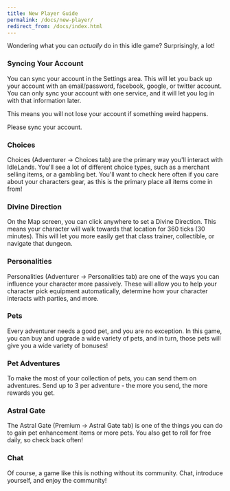 ```yaml
---
title: New Player Guide
permalink: /docs/new-player/
redirect_from: /docs/index.html
---
```


Wondering what you can _actually_ do in this idle game? Surprisingly, a lot!

### Syncing Your Account

You can sync your account in the Settings area. This will let you back up your account with an email/password, facebook, google, or twitter account. You can only sync your account with one service, and it will let you log in with that information later.

This means you will not lose your account if something weird happens.

Please sync your account.

### Choices

Choices (Adventurer -> Choices tab) are the primary way you'll interact with IdleLands. You'll see a lot of different choice types, such as a merchant selling items, or a gambling bet. You'll want to check here often if you care about your characters gear, as this is the primary place all items come in from!

### Divine Direction

On the Map screen, you can click anywhere to set a Divine Direction. This means your character will walk towards that location for 360 ticks (30 minutes). This will let you more easily get that class trainer, collectible, or navigate that dungeon.

### Personalities

Personalities (Adventurer -> Personalities tab) are one of the ways you can influence your character more passively. These will allow you to help your character pick equipment automatically, determine how your character interacts with parties, and more.

### Pets

Every adventurer needs a good pet, and you are no exception. In this game, you can buy and upgrade a wide variety of pets, and in turn, those pets will give you a wide variety of bonuses!

### Pet Adventures

To make the most of your collection of pets, you can send them on adventures. Send up to 3 per adventure - the more you send, the more rewards you get.

### Astral Gate

The Astral Gate (Premium -> Astral Gate tab) is one of the things you can do to gain pet enhancement items or more pets. You also get to roll for free daily, so check back often!

### Chat

Of course, a game like this is nothing without its community. Chat, introduce yourself, and enjoy the community!